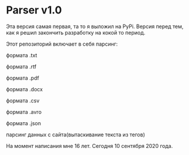 # Parser v1.0

Эта версия самая первая, та то я выложил на PyPi. Версия перед тем, как я решил закончить разработку на кокой то период.

Этот репозиторий включает в себя парсинг:

формата .txt

формата .rtf

формата .pdf

формата .docx

формата .csv

формата .avro

формата .json

парсинг данных с сайта(вытаскивание текста из тегов)


На момент написания мне 16 лет. Сегодня 10 сентября 2020 года.
